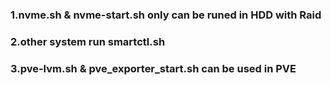 ### 1.nvme.sh  & nvme-start.sh   only can be runed in HDD with Raid

### 2.other system run smartctl.sh 

### 3.pve-lvm.sh & pve_exporter_start.sh  can be used in PVE
